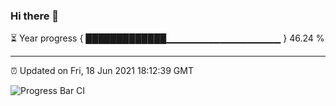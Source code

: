 ### Hi there 👋

⏳ Year progress { █████████████▁▁▁▁▁▁▁▁▁▁▁▁▁▁▁▁▁ } 46.24 %

---

⏰ Updated on Fri, 18 Jun 2021 18:12:39 GMT

![Progress Bar CI](https://github.com/liununu/liununu/workflows/Progress%20Bar%20CI/badge.svg)
